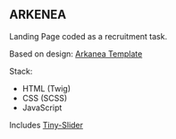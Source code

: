 ## ARKENEA

Landing Page coded as a recruitment task.

Based on design: [Arkanea Template](https://psdrepo.com/free-psd/arkenea-template-freebie/)

Stack:
- HTML (Twig)
- CSS (SCSS)
- JavaScript

Includes [Tiny-Slider](https://github.com/ganlanyuan/tiny-slider)

